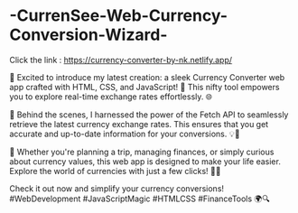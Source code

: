 # -CurrenSee-Web-Currency-Conversion-Wizard-
Click the link : https://currency-converter-by-nk.netlify.app/

💱 Excited to introduce my latest creation: a sleek Currency Converter web app crafted with HTML, CSS, and JavaScript! 🚀 This nifty tool empowers you to explore real-time exchange rates effortlessly. 🌐

🔄 Behind the scenes, I harnessed the power of the Fetch API to seamlessly retrieve the latest currency exchange rates. This ensures that you get accurate and up-to-date information for your conversions. 💡💼

💼 Whether you're planning a trip, managing finances, or simply curious about currency values, this web app is designed to make your life easier. Explore the world of currencies with just a few clicks! 💸✨

Check it out now and simplify your currency conversions! #WebDevelopment #JavaScriptMagic #HTMLCSS #FinanceTools 🌍🔍
